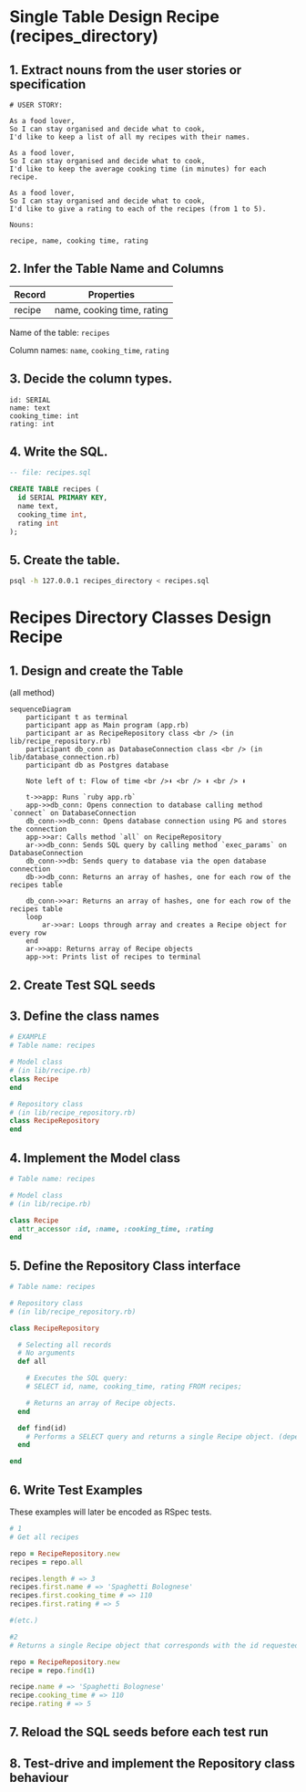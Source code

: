 # Single Table Design Recipe (recipes_directory)


## 1. Extract nouns from the user stories or specification

```
# USER STORY:

As a food lover,
So I can stay organised and decide what to cook,
I'd like to keep a list of all my recipes with their names.

As a food lover,
So I can stay organised and decide what to cook,
I'd like to keep the average cooking time (in minutes) for each recipe.

As a food lover,
So I can stay organised and decide what to cook,
I'd like to give a rating to each of the recipes (from 1 to 5).
```

```
Nouns:

recipe, name, cooking time, rating
```

## 2. Infer the Table Name and Columns


| Record                | Properties                 |
| --------------------- | -------------------------- |
| recipe                | name, cooking time, rating |

Name of the table: `recipes`

Column names: `name`, `cooking_time`, `rating`

## 3. Decide the column types.

```
id: SERIAL
name: text
cooking_time: int
rating: int
```

## 4. Write the SQL.

```sql
-- file: recipes.sql

CREATE TABLE recipes (
  id SERIAL PRIMARY KEY,
  name text,
  cooking_time int,
  rating int
);
```

## 5. Create the table.

```bash
psql -h 127.0.0.1 recipes_directory < recipes.sql
```



# Recipes Directory Classes Design Recipe

## 1. Design and create the Table

(all method)
```mermaid
sequenceDiagram
    participant t as terminal
    participant app as Main program (app.rb)
    participant ar as RecipeRepository class <br /> (in lib/recipe_repository.rb)
    participant db_conn as DatabaseConnection class <br /> (in lib/database_connection.rb)
    participant db as Postgres database

    Note left of t: Flow of time <br />⬇ <br /> ⬇ <br /> ⬇

    t->>app: Runs `ruby app.rb`
    app->>db_conn: Opens connection to database calling method `connect` on DatabaseConnection
    db_conn->>db_conn: Opens database connection using PG and stores the connection
    app->>ar: Calls method `all` on RecipeRepository
    ar->>db_conn: Sends SQL query by calling method `exec_params` on DatabaseConnection
    db_conn->>db: Sends query to database via the open database connection
    db->>db_conn: Returns an array of hashes, one for each row of the recipes table

    db_conn->>ar: Returns an array of hashes, one for each row of the recipes table
    loop
        ar->>ar: Loops through array and creates a Recipe object for every row
    end
    ar->>app: Returns array of Recipe objects
    app->>t: Prints list of recipes to terminal
```

## 2. Create Test SQL seeds

## 3. Define the class names

```ruby
# EXAMPLE
# Table name: recipes

# Model class
# (in lib/recipe.rb)
class Recipe
end

# Repository class
# (in lib/recipe_repository.rb)
class RecipeRepository
end
```

## 4. Implement the Model class


```ruby
# Table name: recipes

# Model class
# (in lib/recipe.rb)

class Recipe
  attr_accessor :id, :name, :cooking_time, :rating
end

```


## 5. Define the Repository Class interface

```ruby
# Table name: recipes

# Repository class
# (in lib/recipe_repository.rb)

class RecipeRepository

  # Selecting all records
  # No arguments
  def all

    # Executes the SQL query:
    # SELECT id, name, cooking_time, rating FROM recipes;

    # Returns an array of Recipe objects.
  end

  def find(id)
    # Performs a SELECT query and returns a single Recipe object. (depending on the id)
  end

end

```

## 6. Write Test Examples

These examples will later be encoded as RSpec tests.

```ruby
# 1
# Get all recipes

repo = RecipeRepository.new
recipes = repo.all

recipes.length # => 3
recipes.first.name # => 'Spaghetti Bolognese'
recipes.first.cooking_time # => 110
recipes.first.rating # => 5

#(etc.)

#2
# Returns a single Recipe object that corresponds with the id requested

repo = RecipeRepository.new
recipe = repo.find(1)

recipe.name # => 'Spaghetti Bolognese'
recipe.cooking_time # => 110
recipe.rating # => 5

```


## 7. Reload the SQL seeds before each test run


## 8. Test-drive and implement the Repository class behaviour

